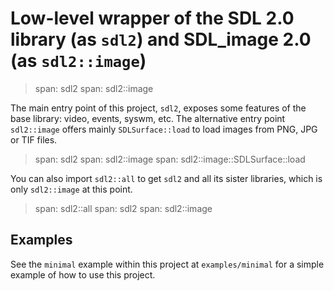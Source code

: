# Low-level wrapper of the SDL 2.0 library (as `sdl2`) and SDL_image 2.0 (as `sdl2::image`)

> span: sdl2
> span: sdl2::image

The main entry point of this project, `sdl2`, exposes some features of the base
library: video, events, syswm, etc. The alternative entry point `sdl2::image` offers
mainly `SDLSurface::load` to load images from PNG, JPG or TIF files.

> span: sdl2
> span: sdl2::image
> span: sdl2::image::SDLSurface::load

You can also import `sdl2::all` to get `sdl2` and all its sister libraries, which is only
`sdl2::image` at this point.

> span: sdl2::all
> span: sdl2
> span: sdl2::image

## Examples

See the `minimal` example within this project at `examples/minimal` for a simple example
of how to use this project.

